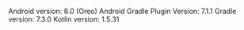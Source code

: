 Android version: 8.0 (Oreo)
Android Gradle Plugin Version: 7.1.1
Gradle version: 7.3.0
Kotlin version: 1.5.31
